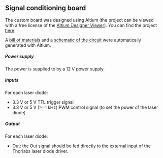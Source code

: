 ## Signal conditioning board



The custom board was designed using Altium (the project can be viewed with a free license of the [Altium Designer Viewer](https://www.altium.com/altium-designer-viewer)). You can find the project [here](Altium_project).

A [bill of materials](Bill_of_materials) and a [schematic of the circuit](Circuit) were automatically generated with Altium.

##### Power supply

The power is supplied to by a 12 V power supply.

##### Inputs

For each laser diode:

- 3.3 V or 5 V TTL trigger signal
- 3.3 V or 5 V (>=1 kHz) PWM control signal (to set the power of the laser diode)

##### Output

For each laser diode:

- Out: the Out signal should be fed directly to the external input of the Thorlabs laser diode driver.
